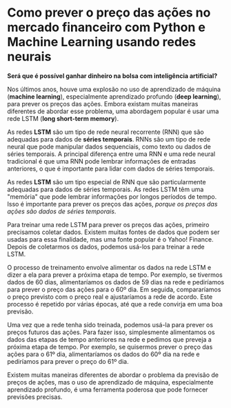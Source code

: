 <h1>Como prever o preço das ações no mercado financeiro com Python e Machine Learning usando redes neurais</h1> 

<p><b>Será que é possível ganhar dinheiro na bolsa com inteligência artificial?</b></p>

<p>Nos últimos anos, houve uma explosão no uso de aprendizado de máquina (<b>machine learning</b>), especialmente aprendizado profundo (<b>deep learning</b>), para prever os preços das ações. Embora existam muitas maneiras diferentes de abordar esse problema, uma abordagem popular é usar uma rede LSTM (<b>long short-term memory</b>).

As redes <b>LSTM</b> são um tipo de rede neural recorrente (RNN) que são adequadas para dados de <b>séries temporais</b>. RNNs são um tipo de rede neural que pode manipular dados sequenciais, como texto ou dados de séries temporais. A principal diferença entre uma RNN e uma rede neural tradicional é que uma RNN pode lembrar informações de entradas anteriores, o que é importante para lidar com dados de séries temporais.

As redes <b>LSTM</b> são um tipo especial de RNN que são particularmente adequadas para dados de séries temporais. As redes LSTM têm uma "memória" que pode lembrar informações por longos períodos de tempo. Isso é importante para prever os preços das ações, *porque os preços das ações são dados de séries temporais*.

Para treinar uma rede LSTM para prever os preços das ações, primeiro precisamos coletar dados. Existem muitas fontes de dados que podem ser usadas para essa finalidade, mas uma fonte popular é o Yahoo! Finance. Depois de coletarmos os dados, podemos usá-los para treinar a rede LSTM.

O processo de treinamento envolve alimentar os dados na rede LSTM e dizer a ela para prever a próxima etapa de tempo. Por exemplo, se tivermos dados de 60 dias, alimentaríamos os dados de 59 dias na rede e pediríamos para prever o preço das ações para o 60º dia. Em seguida, compararíamos o preço previsto com o preço real e ajustaríamos a rede de acordo. Este processo é repetido por várias épocas, até que a rede convirja em uma boa previsão.

Uma vez que a rede tenha sido treinada, podemos usá-la para prever os preços futuros das ações. Para fazer isso, simplesmente alimentamos os dados das etapas de tempo anteriores na rede e pedimos que preveja a próxima etapa de tempo. Por exemplo, se quisermos prever o preço das ações para o 61º dia, alimentaríamos os dados do 60º dia na rede e pediríamos para prever o preço do 61º dia.

Existem muitas maneiras diferentes de abordar o problema da previsão de preços de ações, mas o uso de aprendizado de máquina, especialmente aprendizado profundo, é uma ferramenta poderosa que pode fornecer previsões precisas.
